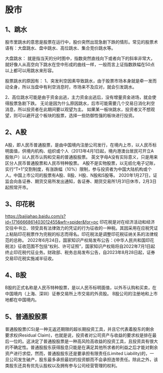 # 股市

## 1、跳水
股市里跳水的意思是股票在运行中，股价突然出现急剧下跌的情形。常见的股票术语有：大盘跳水、盘中跳水、高位跳水、集合竞价跳水等。

大盘跳水：
就是指当天的分时图中，指数突然直线向下或者向下的斜率非常大，就好像人从高空向下跳水在空中形成的曲线一样，一般而言上证指数跌幅在50点以上都可以用跳水来形容。

股票跳水的原因有：
1、突发利空因素导致跳水，由于股票市场本身就是牵一发而动全身，所以当盘中有利空消息时，市场来不及应对，就会引发跳水。

2、高位跳水可能是由于资金出逃，主力资金出逃后，没有增量资金进场，就会使得股票急剧下跌。
无论是因为什么原因跳水，后市可能需要几个交易日消化利空消息，所以投资者在此期间要以观望为主。
如果某一板块跳水，投资者又不想观望，则可以避开这个板块的股票，选择一些防御性强的板块进行投资。

## 2、A股
A股，即人民币普通股票，是由中国境内注册公司发行，在境内上市，以人民币标明面值，供境内机构、组织或个人（2013年4月1日起，境内港澳台居民可开立A股账户）以人民币认购和交易的普通股股票。
英文字母A没有实际意义，只是用来区分人民币普通股票和人民币特种股票。
A股不是实物股票，以无纸化电子记账，实行“T+1”交割制度，有涨跌幅（10%）限制，参与投资者为中国大陆机构或个人。中国上市公司的股票有A股、B股、H股、N股和S股等。
2020年1月27日，证监会向各证券、期货交易所发出通知，各证券、期货交易所1月31日休市，2月3日起照常开市。

## 3、印花税
https://baijiahao.baidu.com/s?id=1716666861403012455&wfr=spider&for=pc
印花税是对在经济活动和经济交往中书立、领受具有法律效力的凭证的行为征收的一种税。其因采用在应税凭证上粘贴印花税票作为完税的标志而得名。印花税法是调整印花税征纳关系的法律规范的总称。
2022年6月24日，国家知识产权局发布公告：《中华人民共和国印花税法》征收范围不包括“权利、许可证照”，国家知识产权局将自2022年7月1日起终止印花税代征业务。财政部、税务总局发布公告，自2023年8月28日起，证券交易印花税实施减半征收。

## 4、B股
B股的正式名称是人民币特种股票，是以人民币标明面值，以外币认购和买卖，在中国境内（上海、深圳）证券交易所上市交易的外资股。
B股公司的注册地和上市地都在中国境内。

## 5、普通股股票
普通股股票(CS)是一种无返还期限的超长期投资工具，并且它代表着股东的剩余要求权(Residual Claim)，也就是说，投资者对公司资产与收益的要求权是排在最后一位的。这决定了普通股股票是一种高风险高收益的投资工具，且投资具有很大的不确定性。普通股股东获得股息只能是在满足其他所求者的利益之后才能对剩余资产进行求偿，然而，普通股股东还是要承担有限责任(Limited Liability)的，一旦公司发生破产，股东最多承担最初的投资额而不会承担连带责任。除此之外，该类股东还具有优先认股权以及拥有参与公司经营管理的权利。







